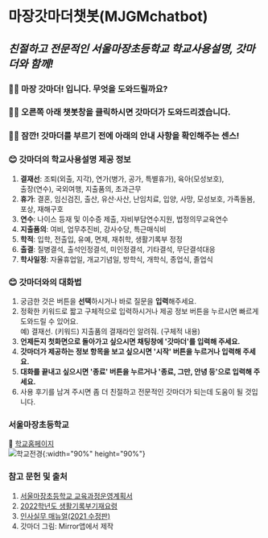 # **마장갓마더챗봇(MJGMchatbot)**
## *친절하고 전문적인 서울마장초등학교 학교사용설명, 갓마더와 함께!*

### 👩‍🦱 마장 갓마더! 입니다. 무엇을 도와드릴까요?  
### 👩‍🦱 오른쪽 아래 챗봇창을 클릭하시면 갓마더가 도와드리겠습니다.  
### 👩‍🦱 잠깐! 갓마더를 부르기 전에 아래의 안내 사항을 확인해주는 센스!  
 
 
  
### 😊 **갓마더의 학교사용설명 제공 정보**

  1. **결재선**: 조퇴(외출, 지각), 연가(병가, 공가, 특별휴가), 육아(모성보호),      
                              출장(연수), 국외여행, 지출품의, 초과근무    
  2. **휴가**: 결혼, 임신검진, 출산, 유산·사산, 난임치료, 입양, 사망, 모성보호, 가족돌봄, 포상, 재해구호 
  3. **연수**: 나이스 등재 및 이수증 제출, 자비부담연수지원, 법정의무교육연수
  4. **지출품의**: 여비, 업무추진비, 강사수당, 특근매식비   
  5. **학적**: 입학, 전출입, 유예, 면제, 재취학, 생활기록부 정정
  6. **출결**: 질병결석, 출석인정결석, 미인정결석, 기타결석, 무단결석대응
  7. **학사일정**: 자율휴업일, 개교기념일, 방학식, 개학식, 종업식, 졸업식 


### 😊 **갓마더와의 대화법**

  1. 궁금한 것은 버튼을 **선택**하시거나 바로 질문을 **입력**해주세요. 
  2. 정확한 키워드로 짧고 구체적으로 입력하시거나 제공 정보 버튼을 누르시면 빠르게 도와드릴 수 있어요.  
        예) 결재선. (키워드)  지출품의 결재라인 알려줘. (구체적 내용)
  3. **언제든지 첫화면으로 돌아가고 싶으시면 채팅창에 '갓마더'를 입력해 주세요.**
  4. **갓마더가 제공하는 정보 항목을 보고 싶으시면 '시작' 버튼을 누르거나 입력해 주세요.**
  5. **대화를 끝내고 싶으시면 '종료' 버튼을 누르거나 '종료, 그만, 안녕 등'으로 입력해 주세요.**
  6. 사용 후기를 남겨 주시면 좀 더 친절하고 전문적인 갓마더가 되는데 도움이 될 것입니다.


### **서울마장초등학교** 

🏤 [학교홈페이지](https://majang.sen.es.kr)   
![학교전경](https://user-images.githubusercontent.com/103113230/167225734-e3d522aa-d1df-436f-b9be-71db36ad8c94.png){:width="90%" height="90%"}



### **참고 문헌 및 출처**
1. [서울마장초등학교 교육과정운영계획서](https://majang.sen.es.kr/33977/subMenu.do)   
2. [2022학년도 생활기록부기재요령](https://www.moe.go.kr/boardCnts/viewRenew.do?boardID=316&boardSeq=90484&lev=0&searchType=null&statusYN=W&page=3&s=moe&m=0302&opType=N)   
3. [인사실무 매뉴얼(2021 수정판)](http://buseo.sen.go.kr/web/services/bbs/bbsView.action?bbsBean.bbsCd=94&bbsBean.bbsSeq=8319&ctgCd=200)   
4. 갓마더 그림: Mirror앱에서 제작
